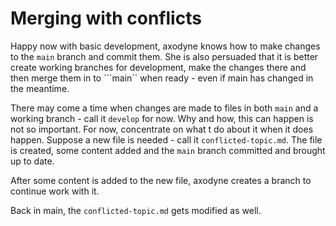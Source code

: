 # Merging with conflicts

Happy now with basic development, axodyne knows how to make changes to the ```main``` branch and commit them. She is also persuaded that it is better create working branches for development, make the changes there and then merge them in to ```main`` when ready - even if main has changed in the meantime.

There may come a time when changes are made to files in both ```main``` and a working branch - call it ```develop``` for now. Why and how, this can happen is not so important. For now, concentrate on what t do about it when it does happen. Suppose a new file is needed - call it ```conflicted-topic.md```. The file is created, some content added and the ```main``` branch committed and brought up to date.

After some content is added to the new file, axodyne creates a branch to continue work with it.



Back in main, the ```conflicted-topic.md``` gets modified as well.

